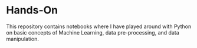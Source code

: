 # Hands-On
This repository contains notebooks where I have played around with Python on basic concepts of Machine Learning, data pre-processing, and data manipulation.
